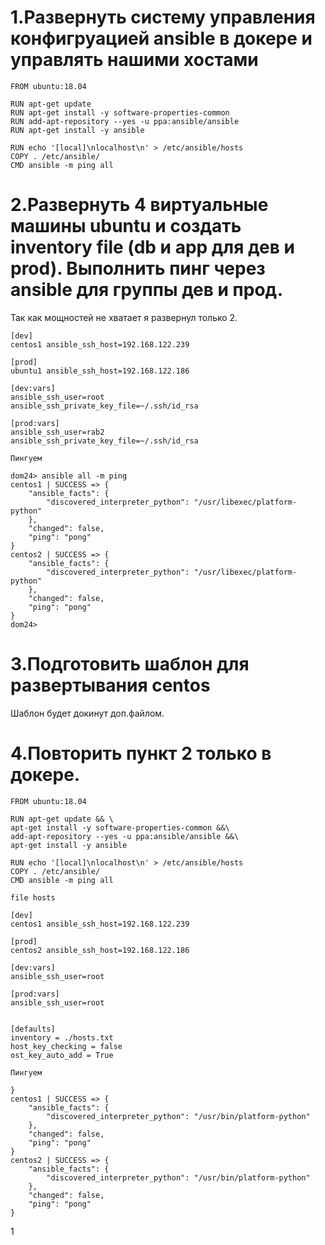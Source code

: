 # 1.Развернуть систему управления конфигруацией ansible в докере и управлять нашими хостами
```
FROM ubuntu:18.04

RUN apt-get update 
RUN apt-get install -y software-properties-common
RUN add-apt-repository --yes -u ppa:ansible/ansible
RUN apt-get install -y ansible

RUN echo '[local]\nlocalhost\n' > /etc/ansible/hosts
COPY . /etc/ansible/
CMD ansible -m ping all
```



# 2.Развернуть 4 виртуальные машины ubuntu и создать inventory file (db и app для дев и prod). Выполнить пинг через ansible для группы дев и прод.
Так как мощностей не хватает я развернул только 2.
```
[dev]
centos1 ansible_ssh_host=192.168.122.239

[prod]
ubuntu1 ansible_ssh_host=192.168.122.186 

[dev:vars] 
ansible_ssh_user=root
ansible_ssh_private_key_file=~/.ssh/id_rsa

[prod:vars]
ansible_ssh_user=rab2
ansible_ssh_private_key_file=~/.ssh/id_rsa

Пингуем 

dom24> ansible all -m ping
centos1 | SUCCESS => {
    "ansible_facts": {
        "discovered_interpreter_python": "/usr/libexec/platform-python"
    },
    "changed": false,
    "ping": "pong"
}
centos2 | SUCCESS => {
    "ansible_facts": {
        "discovered_interpreter_python": "/usr/libexec/platform-python"
    },
    "changed": false,
    "ping": "pong"
}
dom24> 
```


# 3.Подготовить шаблон для развертывания centos
Шаблон будет докинут доп.файлом.
# 4.Повторить пункт 2 только в докере.
```
FROM ubuntu:18.04

RUN apt-get update && \
apt-get install -y software-properties-common &&\
add-apt-repository --yes -u ppa:ansible/ansible &&\
apt-get install -y ansible

RUN echo '[local]\nlocalhost\n' > /etc/ansible/hosts
COPY . /etc/ansible/
CMD ansible -m ping all

file hosts

[dev]
centos1 ansible_ssh_host=192.168.122.239

[prod]
centos2 ansible_ssh_host=192.168.122.186 

[dev:vars]
ansible_ssh_user=root 

[prod:vars]
ansible_ssh_user=root


[defaults]
inventory = ./hosts.txt
host_key_checking = false 
ost_key_auto_add = True

Пингуем 

}
centos1 | SUCCESS => {
    "ansible_facts": {
        "discovered_interpreter_python": "/usr/bin/platform-python"
    }, 
    "changed": false, 
    "ping": "pong"
}
centos2 | SUCCESS => {
    "ansible_facts": {
        "discovered_interpreter_python": "/usr/bin/platform-python"
    }, 
    "changed": false, 
    "ping": "pong"
}
```
1